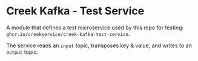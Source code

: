 # Creek Kafka - Test Service

A module that defines a test microservice used by this repo for testing: `ghcr.io/creekservice/creek-kafka-test-service`.

The service reads an `input` topic, transposes key & value, and writes to an `output` topic.

